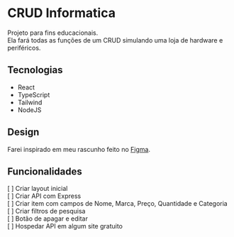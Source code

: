# CRUD Informatica
Projeto para fins educacionais.<br>
Ela fará todas as funções de um CRUD simulando uma loja de hardware e periféricos.

## Tecnologias
- React<br>
- TypeScript<br>
- Tailwind<br>
- NodeJS<br>

## Design
Farei inspirado em meu rascunho feito no [Figma](https://www.figma.com/file/fskydKDAUDAlUwR6LAPBWm/Crud-Informatica?node-id=0%3A1&t=mzBMIRzm5msV67gF-1).

## Funcionalidades

[ ] Criar layout inicial<br>
[ ] Criar API com Express<br>
[ ] Criar item com campos de Nome, Marca, Preço, Quantidade e Categoria<br>
[ ] Criar filtros de pesquisa<br>
[ ] Botão de apagar e editar<br>
[ ] Hospedar API em algum site gratuito<br>